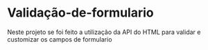 # Validação-de-formulario

Neste projeto se foi feito a utilização da API do HTML para validar e customizar os campos de formulario
